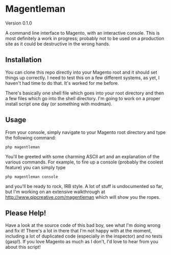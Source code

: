 Magentleman
===========

Version 0.1.0

A command line interface to Magento, with an interactive console. This is most definitely a work in progress; probably not to be used on a production site as it could be destructive in the wrong hands.

Installation
------------

You can clone this repo directly into your Magento root and it should set things up correctly. I need to test this on a few different systems, as yet, I haven't had time to do that. It's worked for me before.

There's basically one shell file which goes into your root directory and then a few files which go into the shell directory. I'm going to work on a proper install script one day (or something with modman).

Usage
-----

From your console, simply navigate to your Magento root directory and type the following command:

    php magentleman
  
You'll be greeted with some charming ASCII art and an explanation of the various commands. For example, to fire up a console (probably the coolest feature) you can simply type

    php magentleman console
  
and you'll be ready to rock, IRB style. A lot of stuff is undocumented so far, but I'm working on an extensive walkthrough at http://www.qipcreative.com/magentleman which will show you the ropes.

Please Help!
------------

Have a look at the source code of this bad boy, see what I'm doing wrong and fix it! There's a lot in there that I'm not happy with at the moment, including a lot of duplicated code (especially in the inspector) and no tests (gasp!). If you love Magento as much as I don't, I'd love to hear from you about this script!


